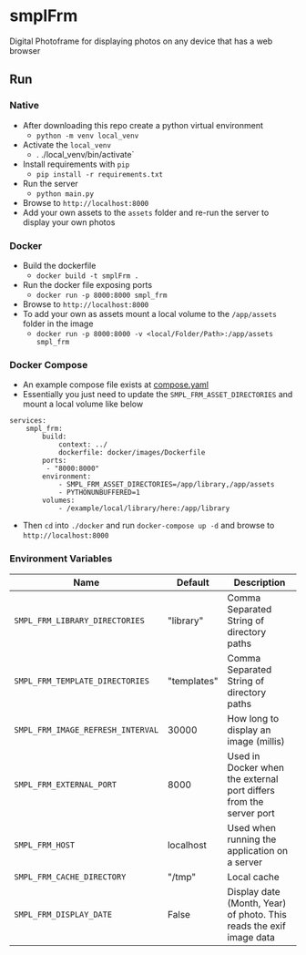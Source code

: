 # smplFrm
Digital Photoframe for displaying photos on any device that has a web browser


## Run
### Native
* After downloading this repo create a python virtual environment                                                    
  * `python -m venv local_venv`
* Activate the `local_venv`
  * . ./local_venv/bin/activate`
* Install requirements with `pip`
  * `pip install -r requirements.txt`
* Run the server
  * `python main.py`
* Browse to `http://localhost:8000`
* Add your own assets to the `assets` folder and re-run the server to display your own photos

### Docker
* Build the dockerfile
  * `docker build -t smplFrm .`
* Run the docker file exposing ports
  * `docker run -p 8000:8000 smpl_frm`
* Browse to `http://localhost:8000`
* To add your own as assets mount a local volume to the `/app/assets` folder in the image
  * `docker run -p 8000:8000 -v <local/Folder/Path>:/app/assets smpl_frm`
### Docker Compose
* An example compose file exists at [compose.yaml](./docker/compose.yaml)
* Essentially you just need to update the `SMPL_FRM_ASSET_DIRECTORIES` and mount a local volume like below
```
services:
    smpl_frm:
        build:
            context: ../
            dockerfile: docker/images/Dockerfile
        ports:
         - "8000:8000"
        environment:
            - SMPL_FRM_ASSET_DIRECTORIES=/app/library,/app/assets
            - PYTHONUNBUFFERED=1
        volumes:
            - /example/local/library/here:/app/library

```
* Then `cd` into `./docker` and run `docker-compose up -d` and browse to `http://localhost:8000`


### Environment Variables

| Name                              | Default    | Description                                                         |
|-----------------------------------|------------|---------------------------------------------------------------------|
| `SMPL_FRM_LIBRARY_DIRECTORIES`    | "library"  | Comma Separated String of directory paths                           |
| `SMPL_FRM_TEMPLATE_DIRECTORIES`   | "templates" | Comma Separated String of directory paths                           |
| `SMPL_FRM_IMAGE_REFRESH_INTERVAL` | 30000      | How long to display an image (millis)                               |
| `SMPL_FRM_EXTERNAL_PORT`          | 8000       | Used in Docker when the external port differs from the server port  |
| `SMPL_FRM_HOST`                   | localhost  | Used when running the application on a server                       |
| `SMPL_FRM_CACHE_DIRECTORY`        | "/tmp"     | Local cache                                                         |
| `SMPL_FRM_DISPLAY_DATE`           | False      | Display date (Month, Year) of photo. This reads the exif image data |